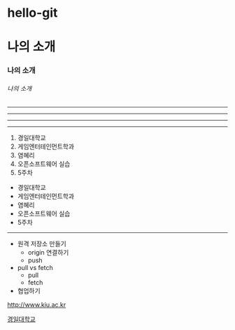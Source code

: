 # hello-git


# 나의 소개
### 나의 소개
###### 나의 소개
---
------
----------
******
1. 경일대학교
2. 게임엔터테인먼트학과
3. 염혜리
4. 오픈소프트웨어 실습
5. 5주차

- 경일대학교
- 게임엔터테인먼트학과
- 염혜리
- 오픈소프트웨어 실습
- 5주차
---
- 원격 저장소 만들기
  - origin 연결하기
  - push
- pull vs fetch
  - pull
  - fetch
- 협업하기

<http://www.kiu.ac.kr>

[경일대학교](http://www.kiu.ac.kr)
